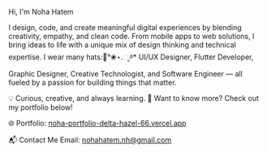 Hi, I'm Noha Hatem

I design, code, and create meaningful digital experiences by blending creativity, empathy, and clean code. From mobile apps to web solutions, I bring ideas to life with a unique mix of design thinking and technical expertise.
I wear many hats:👒°❀⋆.ೃ࿔*
UI/UX Designer, Flutter Developer, Graphic Designer, Creative Technologist, and Software Engineer — all fueled by a passion for building things that matter.

💡 Curious, creative, and always learning.
📌 Want to know more? Check out my portfolio below!

🌐 Portfolio: [noha-portfolio-delta-hazel-66.vercel.app](https://noha-portfolio-delta-hazel-66.vercel.app/)

📬 Contact Me
Email: nohahatem.nh@gmail.com
